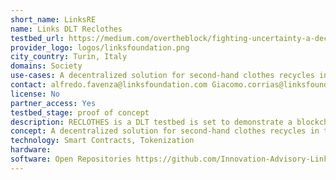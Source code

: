 ```yaml
---
short_name: LinksRE
name: Links DLT Reclothes
testbed_url: https://medium.com/overtheblock/fighting-uncertainty-a-decentralized-solution-for-transparent-and-frictionless-digital-handshakes-553de1dfc852
provider_logo: logos/linksfoundation.png
city_country: Turin, Italy
domains: Society
use-cases: A decentralized solution for second-hand clothes recycles in the fashion industry
contact: alfredo.favenza@linksfoundation.com Giacomo.corrias@linksfoundation.com
license: No
partner_access: Yes
testbed_stage: proof of concept
description: RECLOTHES is a DLT testbed is set to demonstrate a blockchain-based solution (built on top of Hyperledger Besu) favoring the second-hand clothes recycles in the fashion industry. Reclothes allows a company operating in the fashion sector to implement a decentralized, transparent, and secure mechanism to record information relating to business relationships among partners and people interested in selling their second-hand clothes and/or buying second-hand upcycled clothes. To promote cooperation in the circular economy process, the solution implements a “double incentive” mechanism by adopting two different fungible token implementations. Leveraging private transaction processing tools, the consortium partners can define their commercial agreements and carry out transactions in confidence, without releasing any information unauthorized third parties.
concept: A decentralized solution for second-hand clothes recycles in the fashion industry. Designed as an enterprise blockchain-based network on Hyperledger Besu; allows confidential transactions visible only among business partners while keeping a transparent public history of quantities, processes, events, and payments; encourages individuals' participation in the circular economy through a double-incentive using two ERC20 token implementations, automating payments and rewarding mechanisms; provides a public interface for people who wants to support the eco-friendly fashion industry by sending second-hand clothes and/or buying upcycled clothes.
technology: Smart Contracts, Tokenization
hardware: 
software: Open Repositories https://github.com/Innovation-Advisory-Links-Foundation/ReClothes-Backend https://github.com/Innovation-Advisory-Links-Foundation/ReClothes-Frontend
---
```

